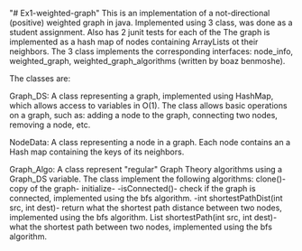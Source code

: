 "# Ex1-weighted-graph" 
This is an implementation of a not-directional (positive) weighted graph in java.
Implemented using 3 class, was done as a student assignment.
Also has 2 junit tests for each of the 
The graph is implemented as a hash map of nodes containing ArrayLists ot their neighbors.
The 3 class implements the corresponding interfaces: node_info, weighted_graph, weighted_graph_algorithms (written by boaz benmoshe).
 


The classes are:

Graph_DS: A class representing a graph, implemented using HashMap, which allows access to variables in O(1). The class allows basic operations on a graph, such as: 
adding a node to the graph, connecting two nodes, removing a node, etc.

NodeData:
A class representing a node in a graph.
Each node contains an a Hash map containing the keys of its neighbors.

Graph_Algo: A class represent "regular" Graph Theory algorithms using a Graph_DS variable. The class implement the following algorithms: 
clone()- copy of the graph-
 initialize-
 -isConnected()- check if the graph is connected, implemented using the bfs algorithm.
-int shortestPathDist(int src, int dest)- return what the shortest path distance between two nodes, implemented using the bfs algorithm.
List<Node> shortestPath(int src, int dest)- what the shortest path between two nodes, implemented using the bfs algorithm.

